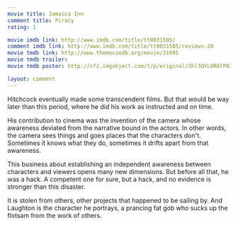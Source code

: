 ```yaml
---
movie title: Jamaica Inn
comment title: Piracy
rating: 1

movie imdb link: http://www.imdb.com/title/tt0031505/
comment imdb link: http://www.imdb.com/title/tt0031505/reviews-20
movie tmdb link: http://www.themoviedb.org/movie/31995
movie tmdb trailer: 
movie tmdb poster: http://cf2.imgobject.com/t/p/original/3hl3QYLOR8lPO1vLPLr0vvRMOFP.jpg

layout: comment
---
```


Hitchcock eventually made some transcendent films. But that would be way later than this period, where he did his work as instructed and on time.

His contribution to cinema was the invention of the camera whose awareness deviated from the narrative bound in the actors. In other words, the camera sees things and goes places that the characters don't. Sometimes it knows what they do, sometimes it drifts apart from that awareness.

This business about establishing an independent awareness between characters and viewers opens many new dimensions. But before all that, he was a hack. A competent one for sure, but a hack, and no evidence is stronger than this disaster.

It is stolen from others, other projects that happened to be sailing by. And Laughton is the character he portrays, a prancing fat gob who sucks up the flotsam from the work of others.